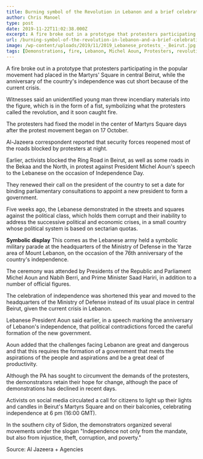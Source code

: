 ```yaml
---
title: Burning symbol of the Revolution in Lebanon and a brief celebration of independence
author: Chris Manoel
type: post
date: 2019-11-22T11:02:38.000Z
excerpt: A fire broke out in a prototype that protesters participating in the popular movement had placed in the Martyrs' Square in central Beirut
url: /burning-symbol-of-the-revolution-in-lebanon-and-a-brief-celebration-of-independence/
image: /wp-content/uploads/2019/11/2019_Lebanese_protests_-_Beirut.jpg
tags: [Demonstrations, fire, Lebanon, Michel Aoun, Protesters, revolution]
---
```


A fire broke out in a prototype that protesters participating in the popular movement had placed in the Martyrs' Square in central Beirut, while the anniversary of the country's independence was cut short because of the current crisis.

Witnesses said an unidentified young man threw incendiary materials into the figure, which is in the form of a fist, symbolizing what the protesters called the revolution, and it soon caught fire.

The protesters had fixed the model in the center of Martyrs Square days after the protest movement began on 17 October.

Al-Jazeera correspondent reported that security forces reopened most of the roads blocked by protesters at night.

Earlier, activists blocked the Ring Road in Beirut, as well as some roads in the Bekaa and the North, in protest against President Michel Aoun's speech to the Lebanese on the occasion of Independence Day.

They renewed their call on the president of the country to set a date for binding parliamentary consultations to appoint a new president to form a government.

Five weeks ago, the Lebanese demonstrated in the streets and squares against the political class, which holds them corrupt and their inability to address the successive political and economic crises, in a small country whose political system is based on sectarian quotas.

**Symbolic display**
This comes as the Lebanese army held a symbolic military parade at the headquarters of the Ministry of Defense in the Yarze area of ​​Mount Lebanon, on the occasion of the 76th anniversary of the country's independence.

The ceremony was attended by Presidents of the Republic and Parliament Michel Aoun and Nabih Berri, and Prime Minister Saad Hariri, in addition to a number of official figures.

The celebration of independence was shortened this year and moved to the headquarters of the Ministry of Defense instead of its usual place in central Beirut, given the current crisis in Lebanon.

Lebanese President Aoun said earlier, in a speech marking the anniversary of Lebanon's independence, that political contradictions forced the careful formation of the new government.

Aoun added that the challenges facing Lebanon are great and dangerous and that this requires the formation of a government that meets the aspirations of the people and aspirations and be a great deal of productivity.

Although the PA has sought to circumvent the demands of the protesters, the demonstrators retain their hope for change, although the pace of demonstrations has declined in recent days.

Activists on social media circulated a call for citizens to light up their lights and candles in Beirut's Martyrs Square and on their balconies, celebrating independence at 6 pm (16:00 GMT).

In the southern city of Sidon, the demonstrators organized several movements under the slogan "Independence not only from the mandate, but also from injustice, theft, corruption, and poverty."

Source: Al Jazeera + Agencies
